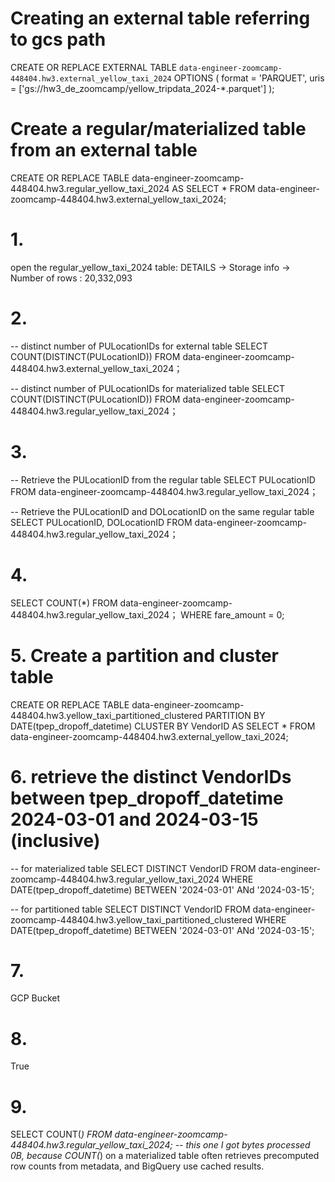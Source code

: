 # Creating an external table referring to gcs path
CREATE OR REPLACE EXTERNAL TABLE `data-engineer-zoomcamp-448404.hw3.external_yellow_taxi_2024`
OPTIONS (
  format = 'PARQUET',
  uris = ['gs://hw3_de_zoomcamp/yellow_tripdata_2024-*.parquet']
);


# Create a regular/materialized table from an external table
CREATE OR REPLACE TABLE data-engineer-zoomcamp-448404.hw3.regular_yellow_taxi_2024 AS
SELECT * FROM data-engineer-zoomcamp-448404.hw3.external_yellow_taxi_2024;


# 1. 
open the regular_yellow_taxi_2024 table:
DETAILS -> Storage info -> Number of rows : 20,332,093

# 2. 
-- distinct number of PULocationIDs for external table
SELECT COUNT(DISTINCT(PULocationID))
FROM data-engineer-zoomcamp-448404.hw3.external_yellow_taxi_2024；

-- distinct number of PULocationIDs for materialized table
SELECT COUNT(DISTINCT(PULocationID))
FROM data-engineer-zoomcamp-448404.hw3.regular_yellow_taxi_2024；


# 3.
-- Retrieve the PULocationID from the regular table
SELECT PULocationID
FROM data-engineer-zoomcamp-448404.hw3.regular_yellow_taxi_2024；

-- Retrieve the PULocationID and DOLocationID on the same regular table
SELECT PULocationID, DOLocationID
FROM data-engineer-zoomcamp-448404.hw3.regular_yellow_taxi_2024；


# 4. 
SELECT COUNT(*)
FROM data-engineer-zoomcamp-448404.hw3.regular_yellow_taxi_2024；
WHERE fare_amount = 0;


# 5. Create a partition and cluster table
CREATE OR REPLACE TABLE data-engineer-zoomcamp-448404.hw3.yellow_taxi_partitioned_clustered
PARTITION BY DATE(tpep_dropoff_datetime)
CLUSTER BY VendorID AS
SELECT * FROM data-engineer-zoomcamp-448404.hw3.external_yellow_taxi_2024;


# 6. retrieve the distinct VendorIDs between tpep_dropoff_datetime 2024-03-01 and 2024-03-15 (inclusive) 
-- for materialized table
SELECT DISTINCT VendorID
FROM data-engineer-zoomcamp-448404.hw3.regular_yellow_taxi_2024
WHERE DATE(tpep_dropoff_datetime) BETWEEN '2024-03-01' ANd '2024-03-15';

-- for partitioned table
SELECT DISTINCT VendorID
FROM data-engineer-zoomcamp-448404.hw3.yellow_taxi_partitioned_clustered
WHERE DATE(tpep_dropoff_datetime) BETWEEN '2024-03-01' ANd '2024-03-15';


# 7.
GCP Bucket

# 8. 
True

# 9. 
SELECT COUNT(*)
FROM data-engineer-zoomcamp-448404.hw3.regular_yellow_taxi_2024;
-- this one I got bytes processed 0B, because COUNT(*) on a materialized table often retrieves precomputed row counts from metadata, and BigQuery use cached results.
